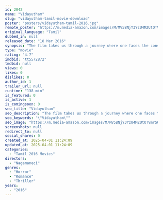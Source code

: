 ```yaml
---
id: 2042
name: "Vidayutham"
slug: "vidayutham-tamil-movie-download"
poster: "posters/vidayutham-tamil-2016.jpg"
remote_poster: "https://m.media-amazon.com/images/M/MV5BNjY3YzU4M2UtOTVmYS00ZmIwLWE4MzUtZGNhYzBjNjE2OGNlXkEyXkFqcGdeQXVyODk0MDM0NDM@._V1_SX300.jpg"
original_language: "Tamil"
dubbed_in: null
released_date: "18 Mar 2016"
synopsis: "The film takes us through a journey where one faces the consequence when two people meet each other. Devathai, who is the daughter of the ex minister Chitravel comes across her first love Kaushik. Meanwhile her elder sister Nithya..."
type: "movie"
rating: "4.7"
imdbid: "tt5572872"
tmdbid: null
views: 0
likes: 0
dislikes: 0
author_id: 1
trailer_url: null
runtime: "138 min"
is_featured: 0
is_active: 1
is_comingsoon: 0
seo_title: "Vidayutham"
seo_description: "The film takes us through a journey where one faces the consequence when two people meet each other. Devathai, who is the daughter of the ex minister Chitravel comes across her first love Kaushik. Meanwhile her elder sister Nithya..."
seo_keywords: "\"Vidayutham\""
seo_image: "https://m.media-amazon.com/images/M/MV5BNjY3YzU4M2UtOTVmYS00ZmIwLWE4MzUtZGNhYzBjNjE2OGNlXkEyXkFqcGdeQXVyODk0MDM0NDM@._V1_SX300.jpg"
screenshots: null
redirect_to: null
social_shares: 0
created_at: 2025-04-01 11:24:09
updated_at: 2025-04-01 11:24:09
categories:
  - "Tamil 2016 Movies"
directors:
  - "Nagamaneci"
genres:
  - "Horror"
  - "Romance"
  - "Thriller"
years:
  - "2016"
---
```


